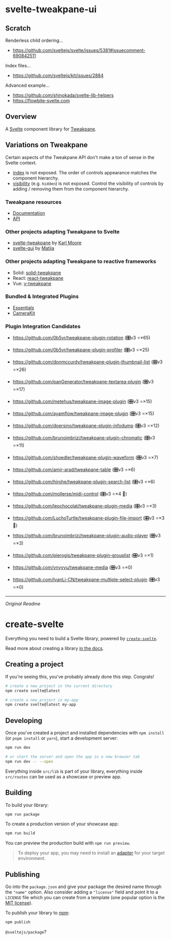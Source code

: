 # svelte-tweakpane-ui

## Scratch

Renderless child ordering...

- https://github.com/sveltejs/svelte/issues/5381#issuecomment-690842511

Index files...

- https://github.com/sveltejs/kit/issues/2884

Advanced example...

- https://github.com/shinokada/svelte-lib-helpers
- https://flowbite-svelte.com

## Overview

A [Svelte](https://svelte.dev) component library for [Tweakpane](https://cocopon.github.io/tweakpane/).

## Variations on Tweakpane

Certain aspects of the Tweakpane API don't make a ton of sense in the Svelte context.

- [index](https://tweakpane.github.io/docs/misc/#insert) is not exposed. The order of controls appearance matches the component hierarchy.
- [visibility](https://tweakpane.github.io/docs/misc/#visibility) (e.g. `hidden`) is not exposed. Control the visibility of controls by adding / removing them from the component hierarchy.

### Tweakpane resources

- [Documentation](https://tweakpane.github.io/docs/)
- [API](https://tweakpane.github.io/docs/api/index.html)

### Other projects adapting Tweakpane to Svelte

- [svelte-tweakpane](https://github.com/pierogis/svelte-tweakpane) by [Karl Moore](https://pierogis.live)
- [svelte-gui](https://github.com/mattcroat/svelte-gui) by [Matija](https://matia.xyz/)

### Other projects adapting Tweakpane to reactive frameworks

- Solid: [solid-tweakpane](https://github.com/MrFoxPro/solid-tweakpane)
- React: [react-tweakpane](https://github.com/MelonCode/react-tweakpane)
- Vue: [v-tweakpane](https://github.com/vinayakkulkarni/v-tweakpane)

### Bundled & Integrated Plugins

- [Essentials](https://github.com/tweakpane/plugin-essentials)
- [CameraKit](https://github.com/tweakpane/plugin-camerakit)

### Plugin Integration Candidates

- https://github.com/0b5vr/tweakpane-plugin-rotation (🎛️v3 ⭐️×65)

- https://github.com/0b5vr/tweakpane-plugin-profiler (🎛️v3 ⭐️×25)
- https://github.com/donmccurdy/tweakpane-plugin-thumbnail-list (🎛️v3 ⭐️×26)
- https://github.com/panGenerator/tweakpane-textarea-plugin (🎛️v3 ⭐️×17)
- https://github.com/metehus/tweakpane-image-plugin (🎛️v3 ⭐️×15)
- https://github.com/ayamflow/tweakpane-image-plugin (🎛️v3 ⭐️×15)
- https://github.com/doersino/tweakpane-plugin-infodump (🎛️v3 ⭐️×12)
- https://github.com/brunoimbrizi/tweakpane-plugin-chromatic (🎛️v3 ⭐️×11)
- https://github.com/shoedler/tweakpane-plugin-waveform (🎛️v3 ⭐️×7)
- https://github.com/amir-arad/tweakpane-table (🎛️v3 ⭐️×6)
- https://github.com/hirohe/tweakpane-plugin-search-list (🎛️v3 ⭐️×6)
- https://github.com/mollerse/midi-control (🎛️v3 ⭐️×4 👀)
- https://github.com/leochocolat/tweakpane-plugin-media (🎛️v3 ⭐️×3)
- https://github.com/LuchoTurtle/tweakpane-plugin-file-import (🎛️v3 ⭐️×3 👀)
- https://github.com/brunoimbrizi/tweakpane-plugin-audio-player (🎛️v3 ⭐️×3)
- https://github.com/pierogis/tweakpane-plugin-grouplist (🎛️v3 ⭐️×1)
- https://github.com/vnvyvu/tweakpane-media (🎛️v3 ⭐️×0)
- https://github.com/IvanLi-CN/tweakpane-multiple-select-plugin (🎛️v3 ⭐️×0)

---

_Original Readme_

# create-svelte

Everything you need to build a Svelte library, powered by [`create-svelte`](https://github.com/sveltejs/kit/tree/master/packages/create-svelte).

Read more about creating a library [in the docs](https://kit.svelte.dev/docs/packaging).

## Creating a project

If you're seeing this, you've probably already done this step. Congrats!

```bash
# create a new project in the current directory
npm create svelte@latest

# create a new project in my-app
npm create svelte@latest my-app
```

## Developing

Once you've created a project and installed dependencies with `npm install` (or `pnpm install` or `yarn`), start a development server:

```bash
npm run dev

# or start the server and open the app in a new browser tab
npm run dev -- --open
```

Everything inside `src/lib` is part of your library, everything inside `src/routes` can be used as a showcase or preview app.

## Building

To build your library:

```bash
npm run package
```

To create a production version of your showcase app:

```bash
npm run build
```

You can preview the production build with `npm run preview`.

> To deploy your app, you may need to install an [adapter](https://kit.svelte.dev/docs/adapters) for your target environment.

## Publishing

Go into the `package.json` and give your package the desired name through the `"name"` option. Also consider adding a `"license"` field and point it to a `LICENSE` file which you can create from a template (one popular option is the [MIT license](https://opensource.org/license/mit/)).

To publish your library to [npm](https://www.npmjs.com):

```bash
npm publish
```

`@sveltejs/package`?
